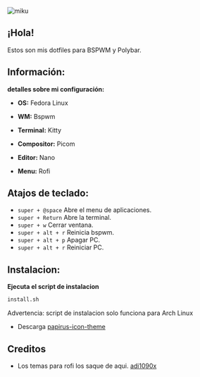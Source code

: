 ![miku](https://user-images.githubusercontent.com/119272540/219783639-efc88fdb-3738-4d7d-93a1-d2b693e59966.png)

## ¡Hola!
Estos son mis dotfiles para BSPWM y Polybar.

## Información:
**detalles sobre mi configuración:**

* **OS:**  Fedora Linux

* **WM:**  Bspwm

* **Terminal:** Kitty

* **Compositor:** Picom

* **Editor:** Nano

* **Menu:** Rofi

## Atajos de teclado:

- <code>super + @space</code> Abre el menu de aplicaciones.
- <code>super + Return</code> Abre la terminal.
- <code>super + w</code> Cerrar ventana.
- <code>super + alt + r</code> Reinicia bspwm.
- <code>super + alt + p</code> Apagar PC.
- <code>super + alt + r</code> Reiniciar PC.

## Instalacion:

<b>Ejecuta el script de instalacion</b>

```sh
install.sh
```
Advertencia: script de instalacion solo funciona para Arch Linux

* Descarga [ papirus-icon-theme](https://github.com/PapirusDevelopmentTeam/papirus-icon-theme)

## Creditos

* Los temas para rofi los saque de aqui.
[adi1090x](https://github.com/adi1090x/widgets)
